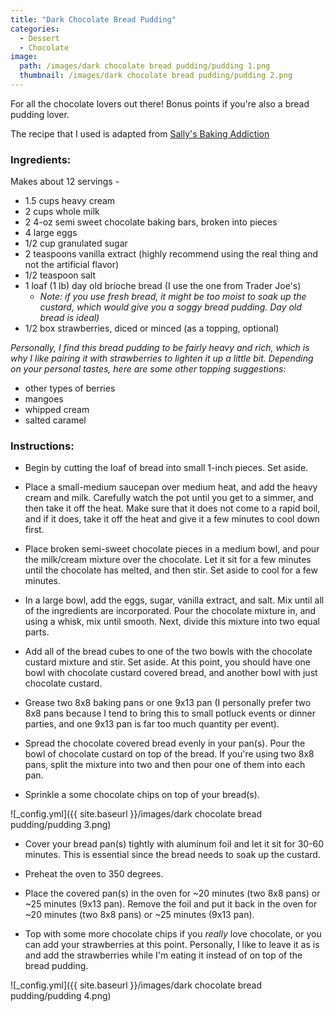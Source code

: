 ```yaml
---
title: "Dark Chocolate Bread Pudding"
categories:
  - Dessert
  - Chocolate
image:
  path: /images/dark chocolate bread pudding/pudding 1.png
  thumbnail: /images/dark chocolate bread pudding/pudding 2.png
---
```



For all the chocolate lovers out there! Bonus points if you're also a bread pudding lover.

The recipe that I used is adapted from [Sally's Baking Addiction](https://sallysbakingaddiction.com/dark-chocolate-bread-pudding/)

### Ingredients:

Makes about 12 servings - 

* 1.5 cups heavy cream
* 2 cups whole milk 
* 2 4-oz semi sweet chocolate baking bars, broken into pieces
* 4 large eggs
* 1/2 cup granulated sugar
* 2 teaspoons vanilla extract (highly recommend using the real thing and not the artificial flavor)
* 1/2 teaspoon salt
* 1 loaf (1 lb) day old brioche bread (I use the one from Trader Joe's)
  - _Note: if you use fresh bread, it might be too moist to soak up the custard, which would give you a soggy bread pudding. Day old bread is ideal)_
* 1/2 box strawberries, diced or minced (as a topping, optional)

_Personally, I find this bread pudding to be fairly heavy and rich, which is why I like pairing it with strawberries to lighten it up a little bit. Depending on your personal tastes, here are some other topping suggestions:_
  - other types of berries
  - mangoes
  - whipped cream
  - salted caramel


### Instructions:

* Begin by cutting the loaf of bread into small 1-inch pieces. Set aside.

* Place a small-medium saucepan over medium heat, and add the heavy cream and milk. Carefully watch the pot until you get to a simmer, and then take it off the heat. Make sure that it does not come to a rapid boil, and if it does, take it off the heat and give it a few minutes to cool down first.

* Place broken semi-sweet chocolate pieces in a medium bowl, and pour the milk/cream mixture over the chocolate. Let it sit for a few minutes until the chocolate has melted, and then stir. Set aside to cool for a few minutes.

* In a large bowl, add the eggs, sugar, vanilla extract, and salt. Mix until all of the ingredients are incorporated. Pour the chocolate mixture in, and using a whisk, mix until smooth. Next, divide this mixture into two equal parts.

* Add all of the bread cubes to one of the two bowls with the chocolate custard mixture and stir. Set aside. At this point, you should have one bowl with chocolate custard covered bread, and another bowl with just chocolate custard.

* Grease two 8x8 baking pans or one 9x13 pan (I personally prefer two 8x8 pans because I tend to bring this to small potluck events or dinner parties, and one 9x13 pan is far too much quantity per event).

* Spread the chocolate covered bread evenly in your pan(s). Pour the bowl of chocolate custard on top of the bread. If you're using two 8x8 pans, split the mixture into two and then pour one of them into each pan. 

* Sprinkle a some chocolate chips on top of your bread(s).

![_config.yml]({{ site.baseurl }}/images/dark chocolate bread pudding/pudding 3.png)

* Cover your bread pan(s) tightly with aluminum foil and let it sit for 30-60 minutes. This is essential since the bread needs to soak up the custard.

* Preheat the oven to 350 degrees.

* Place the covered pan(s) in the oven for ~20 minutes (two 8x8 pans) or ~25 minutes (9x13 pan). Remove the foil and put it back in the oven for ~20 minutes (two 8x8 pans) or ~25 minutes (9x13 pan).

* Top with some more chocolate chips if you _really_ love chocolate, or you can add your strawberries at this point. Personally, I like to leave it as is and add the strawberries while I'm eating it instead of on top of the bread pudding.

![_config.yml]({{ site.baseurl }}/images/dark chocolate bread pudding/pudding 4.png)

